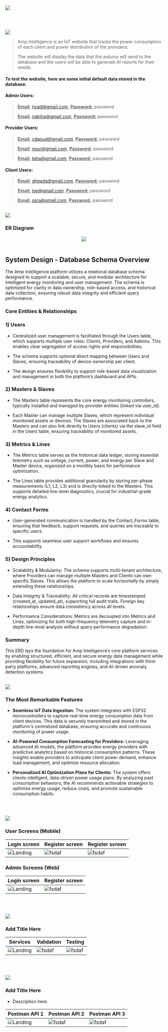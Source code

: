 <img src="./readme/title1.svg"/>

<br><br>

<!-- project overview -->
<img src="./readme/title2.svg"/>

> Amp Intelligence is an IoT website that tracks the power consumption of each client and power distribution of the providers.
> 
> The website will display the data that the arduino will send to the database and the users will be able to generate AI reports for their needs.

#### To test the website, here are some initial default data stored in the database:

#### Admin Users:
> <u><b>Email:</b></u> riyad@gmail.com, <u><b>Password:</b></u> password

> <u><b>Email:</b></u> nabiha@gmail.com, <u><b>Password:</b></u> password

#### Provider Users:
> <u><b>Email:</b></u> cdaoud@gmail.com, <u><b>Password:</b></u> password

> <u><b>Email:</b></u> nour@gmail.com, <u><b>Password:</b></u> password

> <u><b>Email:</b></u> taha@gmail.com, <u><b>Password:</b></u> password

#### Client Users:
> <u><b>Email:</b></u> gheeda@gmail.com, <u><b>Password:</b></u> password

> <u><b>Email:</b></u> joe@gmail.com, <u><b>Password:</b></u> password

> <u><b>Email:</b></u> sara@gmail.com, <u><b>Password:</b></u> password

<br>

<!-- System Design -->
<img src="./readme/title3.svg"/>

### ER Diagram

<center>
<img src="./readme/demo/Amp_Intelligence.png"/>
</center>

<br />

## System Design - Database Schema Overview
The Amp Intelligence platform utilizes a relational database schema designed to support a scalable, secure, and modular architecture for intelligent energy monitoring and user management. The schema is optimized for clarity in data ownership, role-based access, and historical data collection, ensuring robust data integrity and efficient query performance.

### Core Entities & Relationships
### 1) Users

- Centralized user management is facilitated through the Users table, which supports multiple user roles: Clients, Providers, and Admins. This enables clear segregation of access rights and responsibilities.

- The schema supports optional direct mapping between Users and Slaves, ensuring traceability of device ownership per client.

- The design ensures flexibility to support role-based data visualization and management in both the platform’s dashboard and APIs.

### 2) Masters & Slaves

- The Masters table represents the core energy monitoring controllers, typically installed and managed by provider entities (linked via user_id).

- Each Master can manage multiple Slaves, which represent individual monitored assets or devices. The Slaves are associated back to the Masters and can also link directly to Users (clients) via the slave_id field in the Users table, ensuring traceability of monitored assets.

### 3) Metrics & Lines

- The Metrics table serves as the historical data ledger, storing essential telemetry such as voltage, current, power, and energy per Slave and Master device, organized on a monthly basis for performance optimization.

- The Lines table provides additional granularity by storing per-phase measurements (L1, L2, L3) and is directly linked to the Masters. This supports detailed line-level diagnostics, crucial for industrial-grade energy analytics.

### 4) Contact Forms

- User-generated communication is handled by the Contact_Forms table, ensuring that feedback, support requests, and queries are traceable to specific users.

- This supports seamless user support workflows and ensures accountability.

### 5) Design Principles
- Scalability & Modularity: The schema supports multi-tenant architecture, where Providers can manage multiple Masters and Clients can own specific Slaves. This allows the platform to scale horizontally by simply extending these relationships.

- Data Integrity & Traceability: All critical records are timestamped (created_at, updated_at), supporting full audit trails. Foreign key relationships ensure data consistency across all levels.

- Performance Considerations: Metrics are decoupled into Metrics and Lines, optimizing for both high-frequency telemetry capture and in-depth line-level analysis without query performance degradation.

### Summary
This ERD lays the foundation for Amp Intelligence’s core platform services by enabling structured, efficient, and secure energy data management while providing flexibility for future expansion, including integrations with third-party platforms, advanced reporting engines, and AI-driven anomaly detection systems.

<br>

<!-- Project Highlights -->
<img src="./readme/title4.svg"/>

### The Most Remarkable Features

- <b>Seamless IoT Data Ingestion:</b> The system integrates with ESP32 microcontrollers to capture real-time energy consumption data from client devices. This data is securely transmitted and stored in the platform's centralized database, ensuring accurate and continuous monitoring of power usage.

- <b>AI-Powered Consumption Forecasting for Providers:</b> Leveraging advanced AI models, the platform provides energy providers with predictive analytics based on historical consumption patterns. These insights enable providers to anticipate client power demand, enhance load management, and optimize resource allocation.

- <b>Personalized AI Optimization Plans for Clients:</b> The system offers clients intelligent, data-driven power usage plans. By analyzing past consumption behaviors, the AI recommends actionable strategies to optimize energy usage, reduce costs, and promote sustainable consumption habits.

<br><br>

<!-- Demo -->
<img src="./readme/title5.svg"/>

### User Screens (Mobile)

| Login screen                            | Register screen                       | Register screen                       |
| --------------------------------------- | ------------------------------------- | ------------------------------------- |
| ![Landing](./readme/demo/1440x1024.png) | ![fsdaf](./readme/demo/1440x1024.png) | ![fsdaf](./readme/demo/1440x1024.png) |


### Admin Screens (Web)

| Login screen                            | Register screen                       |
| --------------------------------------- | ------------------------------------- |
| ![Landing](./readme/demo/1440x1024.png) | ![fsdaf](./readme/demo/1440x1024.png) |


<br><br>

<!-- Development & Testing -->
<img src="./readme/title6.svg"/>

### Add Title Here


| Services                            | Validation                       | Testing                        |
| --------------------------------------- | ------------------------------------- | ------------------------------------- |
| ![Landing](./readme/demo/1440x1024.png) | ![fsdaf](./readme/demo/1440x1024.png) | ![fsdaf](./readme/demo/1440x1024.png) |


<br><br>

<!-- Deployment -->
<img src="./readme/title7.svg"/>

### Add Title Here

- Description here.


| Postman API 1                            | Postman API 2                       | Postman API 3                        |
| --------------------------------------- | ------------------------------------- | ------------------------------------- |
| ![Landing](./readme/demo/1440x1024.png) | ![fsdaf](./readme/demo/1440x1024.png) | ![fsdaf](./readme/demo/1440x1024.png) |

<br><br>
